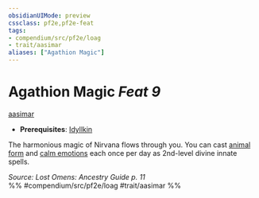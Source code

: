```yaml
---
obsidianUIMode: preview
cssclass: pf2e,pf2e-feat
tags:
- compendium/src/pf2e/loag
- trait/aasimar
aliases: ["Agathion Magic"]
---
```

# Agathion Magic  *Feat 9*  
[aasimar](../../rules/traits/aasimar-apg.md)  

- **Prerequisites**: [Idyllkin](idyllkin-loag.md)

The harmonious magic of Nirvana flows through you. You can cast [animal form](../spells/animal-form.md) and [calm emotions](../spells/calm-emotions.md) each once per day as 2nd-level divine innate spells.

*Source: Lost Omens: Ancestry Guide p. 11*  
%% #compendium/src/pf2e/loag #trait/aasimar %%
